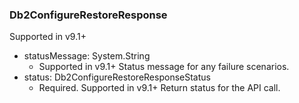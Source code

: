 ### Db2ConfigureRestoreResponse
Supported in v9.1+

- statusMessage: System.String
  - Supported in v9.1+
Status message for any failure scenarios.
- status: Db2ConfigureRestoreResponseStatus
  - Required. Supported in v9.1+
Return status for the API call.
